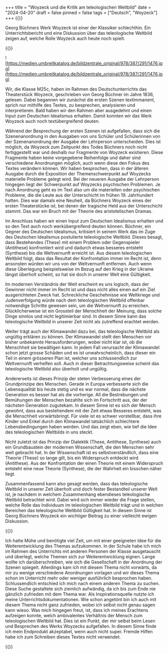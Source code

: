 +++
title = "Woyzeck und die Kritik am teleologischen Weltbild"
date = "2024-04-20"
draft = false
pinned = false
tags = ["Deutsch", "Woyzeck"]
+++
{{<lead>}}

Georg Büchners Werk Woyzeck ist einer der Klassiker schlechthin. Ein Unterrichtsbericht und eine Diskussion über das teleologische Weltbild zeigen auf, welche Rolle Woyzeck auch heute noch spielt.

{{</lead>}}

![https://medien.umbreitkatalog.de/bildzentrale_original/978/387/291/1476.jpg](https://medien.umbreitkatalog.de/bildzentrale_original/978/387/291/1476.jpg)

Wir, die Klasse M25c, haben im Rahmen des Deutschunterrichts das Theaterstück Woyzeck, geschrieben von Georg Büchner im Jahre 1836, gelesen. Dabei begannen wir zunächst die ersten Szenen textimmanent, sprich nur mithilfe des Textes, zu besprechen, analysieren und interpretieren. Bald haben wir den Rahmen aber ausgedehnt und einen Input zum Deutschen Idealismus erhalten. Damit konnten wir das Werk Woyzeck auch noch textübergreifend deuten.

Während der Besprechung der ersten Szenen ist aufgefallen, dass sich die Szenenanordnung in den Ausgaben von uns Schüler und Schülerinnen von der Szenenanordnung der Ausgabe der Lehrperson unterscheiden. Dies ist möglich, da Woyzeck zum Zeitpunkt des Todes Büchners noch nicht fertiggestellt war und deshalb nur Fragmente von Woyzeck existieren. Diese Fragmente haben keine vorgegebene Reihenfolge und daher sind verschiedene Anordnungen möglich, auch wenn diese den Fokus des Textes verändern können. Wir haben besprochen, dass in der älteren Ausgabe durch die Exposition der Themenschwerpunkt auf Woyzecks materielle Probleme gelegt wird. Bei der neueren Ausgabe der Lehrperson hingegen liegt der Schwerpunkt auf Woyzecks psychischen Problemen. Je nach Anordnung geht es im Text also um die materiellen oder psychischen Probleme, die die Leute aus der Unterschicht im frühen 19. Jahrhundert hatten. Dies war damals eine Neuheit, da Büchners Woyzeck eines der ersten Theaterstücke ist, bei denen der tragische Held aus der Unterschicht stammt. Das war ein Bruch mit der Theorie des aristotelischen Dramas.

Im Anschluss haben wir einen Input zum Deutschen Idealismus erhalten und so den Text auch noch werkübergreifend deuten können. Büchner, ein Gegner des Deutschen Idealismus, kritisiert in seinem Werk das im Zuge des Deutschen Idealismus postulierte teleologische Weltbild. Dieses besagt, dass Bestehendes (These) mit einem Problem oder Gegenspieler (Antithese) konfrontiert wird und dadurch etwas besseres entsteht (Synthese) bis die Weltvernunft erreicht ist. Aus diesem teleologischen Weltbild folgt, dass das Resultat der Konfrontation immer im Recht ist, denn ansonsten würden wir uns von der Weltvernunft entfernen. Auch wenn diese Überlegung beispielsweise im Bezug auf den Krieg in der Ukraine längst überholt scheint, so hat sie doch in unserer Welt eine Gültigkeit.

Im modernen Verständnis der Welt erscheint es uns logisch, dass der Gewinner nicht immer im Recht ist und dass nicht alles einen auf ein Ziel ausgerichteten Zweck hat. Schreckliche Geschehnisse wie Weltkriege und Judenverfolgung würde nach dem teleologischen Weltbild offenbar notwendige Schritte gewesen sein, um die Weltvernunft zu erreichen. Glücklicherweise ist ein Grossteil der Menschheit der Meinung, dass solche Dinge sinnlos und nicht legitimierbar sind. In diesem Sinne kann das teleologische Weltbild in unserer Zeit nicht als zutreffend erachtet werden.

Weiter trägt auch der Klimawandel dazu bei, das teleologische Weltbild als ungültig erklären zu können. Der Klimawandel stellt den Menschen vor bisher unbekannte Herausforderungen, wobei nicht klar ist, ob die Menschheit sie bewältigen kann. In jedem Fall verursacht der Klimawandel schon jetzt grosse Schäden und es ist unwahrscheinlich, dass dieser ein Teil in einem grösseren Plan ist, welcher uns schlussendlich zur Weltvernunft verhelfen soll. Auch in dieser Betrachtungsweise scheint das teleologische Weltbild also überholt und ungültig.

Andererseits ist dieses Prinzip der steten Verbesserung eines der Grundprinzipe des Menschen. Gerade in Europa verbesserte sich die Lebensqualität bis heute stetig und es war normal, dass die nächste Generation es besser hat als die vorherige. All die Bestrebungen und Bemühungen der Menschen bezahlte sich im Fortschritt aus, der der nächsten Generation zugutekam. In diesem Sinne ist es sich der Mensch gewohnt, dass aus bestehendem mit der Zeit etwas Besseres entsteht, was die Menschheit vorwärtsbringt. Für viele ist es schwer vorstellbar, dass ihre Kinder und Enkel durch den Klimawandel tatsächlich schlechtere Lebensbedingungen haben werden. Und das zeigt eben, wie tief die Idee des teleologischen Weltbilds in uns steckt.

Nicht zuletzt ist das Prinzip der Dialektik (These, Antithese, Synthese) auch ein Grundbaustein der modernen Wissenschaft, die den Menschen sehr weit gebracht hat. In der Wissenschaft ist es selbstverständlich, dass eine Theorie (These) so lange gilt, bis ein Widerspruch entdeckt wird (Antithese). Aus der Konfrontation der einen Theorie mit einem Widerspruch entsteht eine neue Theorie (Synthese), die der Wahrheit ein bisschen näher liegt.

Zusammenfassend kann also gesagt werden, dass das teleologische Weltbild in unserer Zeit überholt und doch fester Bestandteil unserer Welt ist, je nachdem in welchem Zusammenhang ebendieses teleologische Weltbild betrachtet wird. Dabei wird sich immer wieder die Frage stellen, welche Rolle das Individuum im teleologischen Weltbild trägt und in welchen Bereichen das teleologische Weltbild Gültigkeit hat. In diesem Sinne ist Georg Büchners Woyzeck ein wichtiger Beitrag zu einer vielleicht ewigen Diskussion.

{{<box title="Kommentar zum Text">}}

Ich hatte Mühe und benötigte viel Zeit, um mit einer geeigneten Idee für die Weiterentwicklung des Themas aufzukommen. In der Schule habe ich mich im Rahmen des Unterrichts mit anderen Personen der Klasse ausgetauscht und überlegt, welche Themen sich zur Weiterentwicklung eignen. Lange wollte ich darüberschreiben, wie sich die Gesellschaft in der Anordnung der Szenen spiegelt. Allerdings kam ich mit diesem Thema nicht vorwärts, da mir zu wenige verschiedene Anordnungen vorlagen und wir dieses Thema schon im Unterricht mehr oder weniger ausführlich besprochen haben. Schlussendlich entschied ich mich nach einem anderen Thema zu suchen. Diese Suche gestaltete sich ziemlich aufwändig, da ich bis zum Ende nie gänzlich zufrieden mit dem Thema war. Als Inspirationsquelle nutzte ich meine Unterrichtsdokumentationen.
Wie schon angetönt bin ich auch mit diesem Thema nicht ganz zufrieden, wobei ich selbst nicht genau sagen kann wieso. Was mich hingegen freut, ist, dass ich meines Erachtens aufzeigen konnte, welch ambivalentes Verhältnis der Mensch zum teleologischen Weltbild hat. Dies ist ein Punkt, der mir selbst beim Lesen und Besprechen des Werks Woyzecks aufgefallen. In diesem Sinne finde ich mein Endprodukt akzeptabel, wenn auch nicht super.
Fremde Hilfen habe ich zum Schreiben dieses Textes nicht verwendet.

{{</box>}}